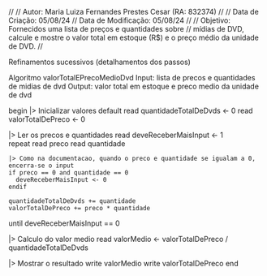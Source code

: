 //
// Autor: Maria Luiza Fernandes Prestes Cesar (RA: 832374)
//
// Data de Criação:     05/08/24
// Data de Modificação: 05/08/24
//
// Objetivo: Fornecidos uma lista de preços e quantidades sobre 
// mídias de DVD, calcule e mostre o valor total em estoque (R$) e o preço médio da unidade de DVD.
//

Refinamentos sucessivos (detalhamentos dos passos)

Algoritmo valorTotalEPrecoMedioDvd
Input: lista de precos e quantidades de midias de dvd
Output: valor total em estoque e preco medio da unidade de dvd

begin
  |> Inicializar valores default
  read quantidadeTotalDeDvds <- 0
  read valorTotalDePreco <- 0

  |> Ler os precos e quantidades
  read deveReceberMaisInput <- 1  
  repeat 
    read preco
    read quantidade

    |> Como na documentacao, quando o preco e quantidade se igualam a 0, encerra-se o input
    if preco == 0 and quantidade == 0
      deveReceberMaisInput <- 0
    endif

    quantidadeTotalDeDvds += quantidade
    valorTotalDePreco += preco * quantidade
  until deveReceberMaisInput == 0

  |> Calculo do valor medio
  read valorMedio <- valorTotalDePreco / quantidadeTotalDeDvds

  |> Mostrar o resultado
  write valorMedio
  write valorTotalDePreco
end